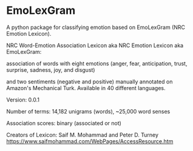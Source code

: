 # EmoLexGram
A python package for classifying emotion based on EmoLexGram (NRC Emotion Lexicon).

NRC Word-Emotion Association Lexicon aka NRC Emotion Lexicon aka EmoLexGram: 

association of words with eight emotions (anger, fear, anticipation, trust, surprise, sadness, joy, and disgust)

and two sentiments (negative and positive) manually annotated on Amazon's Mechanical Turk. Available in 40 different languages.

Version: 0.0.1

Number of terms: 14,182 unigrams (words), ~25,000 word senses

Association scores: binary (associated or not)

Creators of Lexicon: Saif M. Mohammad and Peter D. Turney 
https://www.saifmohammad.com/WebPages/AccessResource.htm
